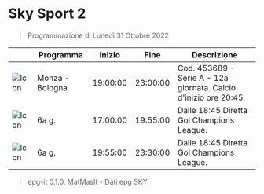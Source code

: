 # Sky Sport 2
> Programmazione di Lunedì 31 Ottobre 2022

||Programma|Inizio|Fine|Descrizione|
|---|---|---|---|---|
|![Icon](https://guidatv.sky.it/uuid/21b557b9-7f58-48e3-9555-d9d7a8d12640/cover?md5ChecksumParam=9593f022d58fa36bfdba145c1a55e3e9)|Monza - Bologna|19:00:00|23:00:00|Cod. 453689 - Serie A - 12a giornata. Calcio d&#039;inizio ore 20:45.
|![Icon](https://guidatv.sky.it/uuid/bcde49fa-6a76-47d0-8128-717c769cb6ba/cover?md5ChecksumParam=832ed338f95d3a19669aa8171cf83b31)|6a g.|17:00:00|19:55:00|Dalle 18:45 Diretta Gol Champions League.
|![Icon](https://guidatv.sky.it/uuid/bcde49fa-6a76-47d0-8128-717c769cb6ba/cover?md5ChecksumParam=832ed338f95d3a19669aa8171cf83b31)|6a g.|19:55:00|23:30:00|Dalle 18:45 Diretta Gol Champions League.



 > epg-it 0.1.0, MatMasIt - Dati epg SKY